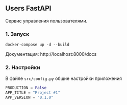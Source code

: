 ## Users FastAPI
Сервис управления пользователями.

### 1. Запуск
```shell
docker-compose up -d --build
```
Документация: http://localhost:8000/docs

### 2. Настройки
В файле `src/config.py` общие настройки приложения
```python
PRODUCTION = False
APP_TITLE = "Project #1"
APP_VERSION = "0.1.0"
```
